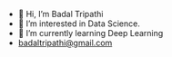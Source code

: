 - 👋 Hi, I’m Badal Tripathi
- 👀 I’m interested in Data Science.
- 🌱 I’m currently learning Deep Learning
- badaltripathi@gmail.com

<!---
badal11/badal11 is a ✨ special ✨ repository because its `README.md` (this file) appears on your GitHub profile.
You can click the Preview link to take a look at your changes.
--->
